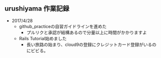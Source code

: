 ## urushiyama 作業記録
* 2017/4/28
  * github_practiceの自習ガイドラインを進めた
    * プルリクと承認が結構あるので分量以上に時間がかかりますよ
  * Rails Tutorial始めました
    * 長い旅路の始まり、cloud9の登録にクレジットカード登録がいるのにビビる。
  
